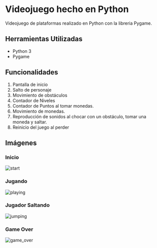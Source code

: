 # Videojuego hecho en Python

Videojuego de plataformas realizado en Python con la libreria Pygame.

## Herramientas Utilizadas
* Python 3
* Pygame

## Funcionalidades
1. Pantalla de inicio
1. Salto de personaje
1. Movimiento de obstáculos
1. Contador de Niveles
1. Contador de Puntos al tomar monedas.
1. Movimiento de monedas.
1. Reproducción de sonidos al chocar con un obstáculo, tomar una moneda y saltar.
1. Reinicio del juego al perder

## Imágenes

### Inicio
![start](https://user-images.githubusercontent.com/23042251/124401000-32f14f80-dcec-11eb-8bc9-7dbdb0042aff.png)

### Jugando
![playing](https://user-images.githubusercontent.com/23042251/124400999-32f14f80-dcec-11eb-85ff-377f8b315ed5.png)

### Jugador Saltando
![jumping](https://user-images.githubusercontent.com/23042251/124400998-3258b900-dcec-11eb-909a-7f348fd75355.png)

### Game Over
![game_over](https://user-images.githubusercontent.com/23042251/124400997-31c02280-dcec-11eb-9f73-a6604ae0ec2e.png)
